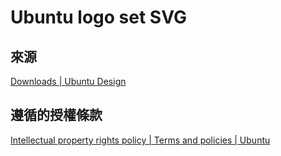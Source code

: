 # Ubuntu logo set SVG
## 來源
[Downloads | Ubuntu Design](http://design.ubuntu.com/downloads)

## 遵循的授權條款
[Intellectual property rights policy | Terms and policies | Ubuntu](http://www.ubuntu.com/legal/terms-and-policies/intellectual-property-policy)